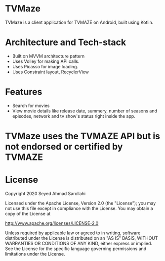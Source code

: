 # TVMaze

TVMaze is a client application for TVMAZE on Android, built using Kotlin.

# Architecture and Tech-stack

- Built on MVVM architecture pattern
- Uses Volley for making API calls.
- Uses Picasso for image loading.
- Uses Constraint layout, RecyclerView

# Features

- Search for movies
- View movie details like release date, summery, number of seasons and episodes, network and tv show's status right inside the app.

# TVMaze uses the TVMAZE API but is not endorsed or certified by TVMAZE

# License
Copyright 2020 Seyed Ahmad Sarollahi

Licensed under the Apache License, Version 2.0 (the "License"); you may not use this file except in compliance with the License. You may obtain a copy of the License at

http://www.apache.org/licenses/LICENSE-2.0

Unless required by applicable law or agreed to in writing, software distributed under the License is distributed on an "AS IS" BASIS, WITHOUT WARRANTIES OR CONDITIONS OF ANY KIND, either express or implied. See the License for the specific language governing permissions and limitations under the License.
